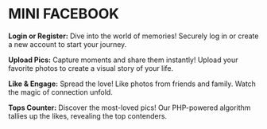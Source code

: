 # MINI FACEBOOK 
**Login or Register:** Dive into the world of memories! Securely log in or create a new account to start your journey.

**Upload Pics:** Capture moments and share them instantly! Upload your favorite photos to create a visual story of your life.

**Like & Engage:** Spread the love! Like photos from friends and family. Watch the magic of connection unfold.

**Tops Counter:** Discover the most-loved pics! Our PHP-powered algorithm tallies up the likes, revealing the top contenders.

